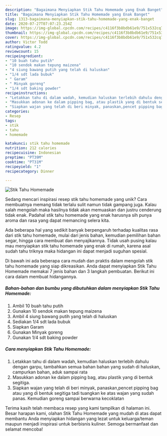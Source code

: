 ```yaml
---
description: "Bagaimana Menyiapkan Stik Tahu Homemade yang Enak Banget"
title: "Bagaimana Menyiapkan Stik Tahu Homemade yang Enak Banget"
slug: 1313-bagaimana-menyiapkan-stik-tahu-homemade-yang-enak-banget
date: 2020-07-27T07:07:23.254Z
image: https://img-global.cpcdn.com/recipes/c4116f3b8bdb61e9/751x532cq70/stik-tahu-homemade-foto-resep-utama.jpg
thumbnail: https://img-global.cpcdn.com/recipes/c4116f3b8bdb61e9/751x532cq70/stik-tahu-homemade-foto-resep-utama.jpg
cover: https://img-global.cpcdn.com/recipes/c4116f3b8bdb61e9/751x532cq70/stik-tahu-homemade-foto-resep-utama.jpg
author: Victor Todd
ratingvalue: 4.2
reviewcount: 15
recipeingredient:
- "10 buah tahu putih"
- "10 sendok makan tepung maizena"
- "4 siung bawang putih yang telah di haluskan"
- "1/4 sdt lada bubuk"
- " Garam"
- " Minyak goreng"
- "1/4 sdt baking powder"
recipeinstructions:
- "Letakkan tahu di dalam wadah, kemudian haluskan terlebih dahulu dengan garpu, tambahkan semua bahan bahan yang sudah di haluskan, campurkan bahan, aduk sampai rata"
- "Masukkan adonan ke dalam pipping bag, atau plastik yang di bentuk segitiga."
- "Siapkan wajan yang telah di beri minyak, panaskan,pencet pipping bag atau yang di bentuk segitiga tadi tuangkan ke atas wajan yang sudah panas. Kemudian goreng sampai berwarna kecoklatan"
categories:
- Resep
tags:
- stik
- tahu
- homemade

katakunci: stik tahu homemade 
nutrition: 212 calories
recipecuisine: Indonesian
preptime: "PT39M"
cooktime: "PT31M"
recipeyield: "1"
recipecategory: Dinner

---
```



![Stik Tahu Homemade](https://img-global.cpcdn.com/recipes/c4116f3b8bdb61e9/751x532cq70/stik-tahu-homemade-foto-resep-utama.jpg)

Sedang mencari inspirasi resep stik tahu homemade yang unik? Cara membuatnya memang tidak terlalu sulit namun tidak gampang juga. Kalau salah mengolah maka hasilnya tidak akan memuaskan dan justru cenderung tidak enak. Padahal stik tahu homemade yang enak harusnya sih punya aroma dan rasa yang dapat memancing selera kita.

Ada beberapa hal yang sedikit banyak berpengaruh terhadap kualitas rasa dari stik tahu homemade, mulai dari jenis bahan, kemudian pemilihan bahan segar, hingga cara membuat dan menyajikannya. Tidak usah pusing kalau mau menyiapkan stik tahu homemade yang enak di rumah, karena asal sudah tahu triknya maka hidangan ini dapat menjadi suguhan spesial.




Di bawah ini ada beberapa cara mudah dan praktis dalam mengolah stik tahu homemade yang siap dikreasikan. Anda dapat menyiapkan Stik Tahu Homemade memakai 7 jenis bahan dan 3 langkah pembuatan. Berikut ini cara dalam membuat hidangannya.

<!--inarticleads1-->

##### Bahan-bahan dan bumbu yang dibutuhkan dalam menyiapkan Stik Tahu Homemade:

1. Ambil 10 buah tahu putih
1. Gunakan 10 sendok makan tepung maizena
1. Ambil 4 siung bawang putih yang telah di haluskan
1. Sediakan 1/4 sdt lada bubuk
1. Siapkan  Garam
1. Gunakan  Minyak goreng
1. Gunakan 1/4 sdt baking powder




<!--inarticleads2-->

##### Cara menyiapkan Stik Tahu Homemade:

1. Letakkan tahu di dalam wadah, kemudian haluskan terlebih dahulu dengan garpu, tambahkan semua bahan bahan yang sudah di haluskan, campurkan bahan, aduk sampai rata
1. Masukkan adonan ke dalam pipping bag, atau plastik yang di bentuk segitiga.
1. Siapkan wajan yang telah di beri minyak, panaskan,pencet pipping bag atau yang di bentuk segitiga tadi tuangkan ke atas wajan yang sudah panas. Kemudian goreng sampai berwarna kecoklatan




Terima kasih telah membaca resep yang kami tampilkan di halaman ini. Besar harapan kami, olahan Stik Tahu Homemade yang mudah di atas dapat membantu Anda menyiapkan hidangan yang lezat untuk keluarga/teman maupun menjadi inspirasi untuk berbisnis kuliner. Semoga bermanfaat dan selamat mencoba!
